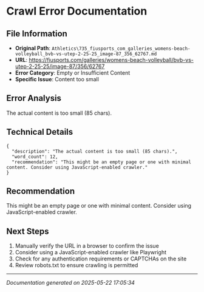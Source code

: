 # Crawl Error Documentation

## File Information
- **Original Path**: `Athletics\735_fiusports_com_galleries_womens-beach-volleyball_bvb-vs-utep-2-25-25_image-87_356_62767.md`
- **URL**: https://fiusports.com/galleries/womens-beach-volleyball/bvb-vs-utep-2-25-25/image-87/356/62767
- **Error Category**: Empty or Insufficient Content
- **Specific Issue**: Content too small

## Error Analysis
The actual content is too small (85 chars).

## Technical Details
```
{
  "description": "The actual content is too small (85 chars).",
  "word_count": 12,
  "recommendation": "This might be an empty page or one with minimal content. Consider using JavaScript-enabled crawler."
}
```

## Recommendation
This might be an empty page or one with minimal content. Consider using JavaScript-enabled crawler.

## Next Steps
1. Manually verify the URL in a browser to confirm the issue
2. Consider using a JavaScript-enabled crawler like Playwright
3. Check for any authentication requirements or CAPTCHAs on the site
4. Review robots.txt to ensure crawling is permitted

---
*Documentation generated on 2025-05-22 17:05:34*
